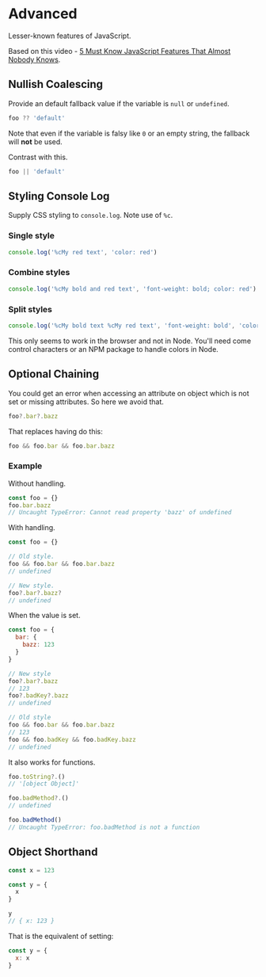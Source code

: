 # Advanced

Lesser-known features of JavaScript.

Based on this video - [5 Must Know JavaScript Features That Almost Nobody Knows](https://www.youtube.com/watch?v=v2tJ3nzXh8I&list=LL).


## Nullish Coalescing

Provide an default fallback value if the variable is `null` or `undefined`.

```javascript
foo ?? 'default'
```

Note that even if the variable is falsy like `0` or an empty string, the fallback will **not** be used.

Contrast with this.

```javascript
foo || 'default'
```


## Styling Console Log

Supply CSS styling to `console.log`. Note use of `%c`.

### Single style

```javascript
console.log('%cMy red text', 'color: red')
```

### Combine styles

```javascript
console.log('%cMy bold and red text', 'font-weight: bold; color: red')
```

### Split styles

```javascript
console.log('%cMy bold text %cMy red text', 'font-weight: bold', 'color: red')
```


This only seems to work in the browser and not in Node. You'll need come control characters or an NPM package to handle colors in Node.


## Optional Chaining

You could get an error when accessing an attribute on object which is not set or missing attributes. So here we avoid that.

```javascript
foo?.bar?.bazz
```

That replaces having do this:

```javascript
foo && foo.bar && foo.bar.bazz
```

### Example

Without handling.

```javascript
const foo = {}
foo.bar.bazz
// Uncaught TypeError: Cannot read property 'bazz' of undefined
```

With handling.

```javascript
const foo = {}

// Old style.
foo && foo.bar && foo.bar.bazz
// undefined

// New style.
foo?.bar?.bazz?
// undefined
```

When the value is set.

```javascript
const foo = {
  bar: {
    bazz: 123
  }
}

// New style
foo?.bar?.bazz
// 123
foo?.badKey?.bazz
// undefined

// Old style
foo && foo.bar && foo.bar.bazz
// 123
foo && foo.badKey && foo.badKey.bazz
// undefined
```

It also works for functions.

```javascript
foo.toString?.()
// '[object Object]'

foo.badMethod?.()
// undefined

foo.badMethod()
// Uncaught TypeError: foo.badMethod is not a function
```

## Object Shorthand

```javascript
const x = 123

const y = {
  x
}

y
// { x: 123 }
```

That is the equivalent of setting:

```javascript
const y = {
  x: x
}
```
